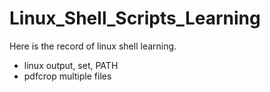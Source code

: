 # Linux_Shell_Scripts_Learning
  Here is the record of linux shell learning.
  + linux output, set, PATH
  + pdfcrop multiple files
